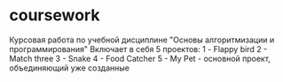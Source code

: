 # coursework

Курсовая работа по учебной дисциплине "Основы алгоритмизации и программирования"
Включает в себя 5 проектов:
1 - Flappy bird
2 - Match three
3 - Snake
4 - Food Catcher
5 - My Pet - основной проект, объединяющий уже созданные
